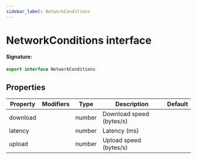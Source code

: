 ```yaml
---
sidebar_label: NetworkConditions
---
```


# NetworkConditions interface

#### Signature:

```typescript
export interface NetworkConditions
```

## Properties

| Property | Modifiers | Type   | Description              | Default |
| -------- | --------- | ------ | ------------------------ | ------- |
| download |           | number | Download speed (bytes/s) |         |
| latency  |           | number | Latency (ms)             |         |
| upload   |           | number | Upload speed (bytes/s)   |         |
